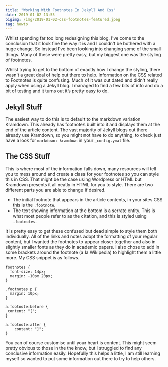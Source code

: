 ```yaml
---
title: "Working With Footnotes In Jekyll And Css"
date: 2019-01-02 13:55
bigimg: /img/2019-01-02-css-footnotes-featured.jpeg
tag: howto
---
```

Whilst spending far too long redesigning this blog, I've come to the conclusion that it look fine the way it is and I couldn't be bothered with a huge change. So instead I've been looking into changing some of the small things. Many of these were pretty easy, but my biggest one was the styling of footnotes.

Whilst trying to get to the bottom of exactly how I change the styling, there wasn't a great deal of help out there to help. Information on the CSS related to Footnotes is quite confusing. Much of it was out dated and didn't really apply when using a Jekyll blog. I managed to find a few bits of info and do a bit of testing and it turns out it’s pretty easy to do.

## Jekyll Stuff
The easiest way to do this is to default to the markdown variation Kramdown. This already has footnotes built into it and displays them at the end of the article content. The vast majority of Jekyll blogs out there already use Kramdown, so you might not have to do anything, to check just have a look for `markdown: kramdown` in your `_config.ymal` file. 

## The CSS Stuff
This is where most of the information falls down, many resources will tell you to mess around and create a class for your footnotes so you can style this in CSS. That might be the case using Wordpress or HTML but Kramdown presents it all neatly in HTML for you to style. There are two different parts you are able to change if desired.

* The initial footnote that appears in the article contents, in your sites CSS this is the `.footnote`.
* The text showing information at the bottom is a serrate entity. This is what most people refer to as the citation, and this is styled using `.footnotes`.

It is pretty easy to get these confused but dead simple to style them both individually. All of the links and notes adopt the formatting of your regular content, but I wanted the footnotes to appear closer together and also in slightly smaller fonts as they do in academic papers. I also chose to add in some brackets around the footnote (a la Wikipedia) to highlight them a little more. My CSS snippet is as follows. 

```
footnotes {
  font-size: 14px;
  margin: -10px 20px;
}

.footnotes p {
  margin: 10px;
}

a.footnote:before {
 content: "[";
}

a.footnote:after {
    content: "]";
}
```

You can of course customise until your heart is content. This might seem pretty obvious to those in the the know, but I struggled to find any conclusive information easily. Hopefully this helps a little, I am still learning myself so wanted to put some information out there to try to help others. 